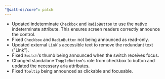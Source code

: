 ```yaml
---
"@salt-ds/core": patch
---
```


- Updated indeterminate `Checkbox` and `RadioButton` to use the native indeterminate attribute. This ensures screen readers correctly announce the control.
- Fixed `Checkbox` and `RadioButton` not being announced as read-only.
- Updated external `Link`'s accessible text to remove the redundant text ("Link").
- Fixed `Switch`'s thumb being announced when the switch receives focus.
- Changed standalone `ToggleButton`'s role from checkbox to button and updated the necessary aria attributes.
- Fixed `Tooltip` being announced as clickable and focusable.
